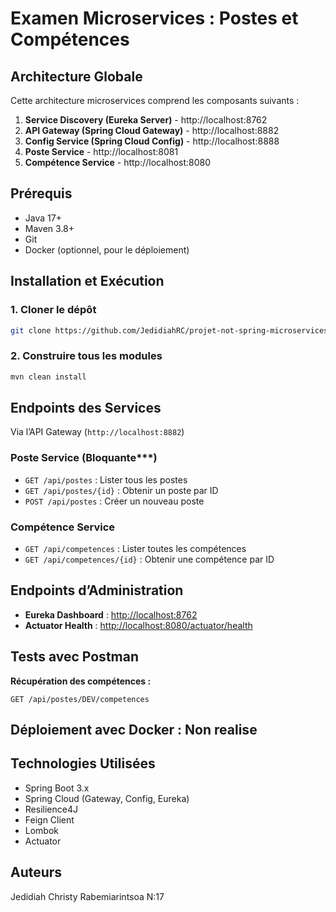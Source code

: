 
# Examen Microservices : Postes et Compétences

## Architecture Globale

Cette architecture microservices comprend les composants suivants :

1. **Service Discovery (Eureka Server)** - http://localhost:8762
2. **API Gateway (Spring Cloud Gateway)** - http://localhost:8882
3. **Config Service (Spring Cloud Config)** - http://localhost:8888
4. **Poste Service** - http://localhost:8081
5. **Compétence Service** - http://localhost:8080

## Prérequis

- Java 17+
- Maven 3.8+
- Git
- Docker (optionnel, pour le déploiement)

## Installation et Exécution

### 1. Cloner le dépôt

```bash
git clone https://github.com/JedidiahRC/projet-not-spring-microservices-JedidiahRC.git
```

### 2. Construire tous les modules

```bash
mvn clean install
```

## Endpoints des Services

Via l’API Gateway (`http://localhost:8882`)

### Poste Service (Bloquante***)

- `GET /api/postes` : Lister tous les postes
- `GET /api/postes/{id}` : Obtenir un poste par ID
- `POST /api/postes` : Créer un nouveau poste

### Compétence Service

- `GET /api/competences` : Lister toutes les compétences
- `GET /api/competences/{id}` : Obtenir une compétence par ID

## Endpoints d’Administration

- **Eureka Dashboard** : [http://localhost:8762](http://localhost:8761)
- **Actuator Health** : [http://localhost:8080/actuator/health](http://localhost:8080/actuator/health)

## Tests avec Postman


**Récupération des compétences  :**

```http
GET /api/postes/DEV/competences
```


## Déploiement avec Docker : Non realise


## Technologies Utilisées

- Spring Boot 3.x
- Spring Cloud (Gateway, Config, Eureka)
- Resilience4J
- Feign Client
- Lombok
- Actuator

## Auteurs

Jedidiah Christy Rabemiarintsoa N:17
